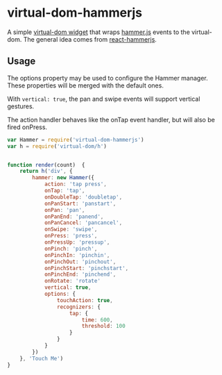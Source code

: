 # virtual-dom-hammerjs

A simple [virtual-dom widget](https://github.com/Matt-Esch/virtual-dom/blob/master/docs/widget.md)
that wraps [hammer.js](http://hammerjs.github.io/) events to the virtual-dom.
The general idea comes from [react-hammerjs](https://github.com/JedWatson/react-hammerjs).

## Usage

The options property may be used to configure the Hammer manager. These
properties will be merged with the default ones.

With `vertical: true`, the pan and swipe events will support vertical gestures.

The action handler behaves like the onTap event handler, but will also be fired
onPress.

```javascript
var Hammer = require('virtual-dom-hammerjs')
var h = require('virtual-dom/h')


function render(count)  {
    return h('div', {
        hammer: new Hammer({
            action: 'tap press',
            onTap: 'tap',
            onDoubleTap: 'doubletap',
            onPanStart: 'panstart',
            onPan: 'pan',
            onPanEnd: 'panend',
            onPanCancel: 'pancancel',
            onSwipe: 'swipe',
            onPress: 'press',
            onPressUp: 'pressup',
            onPinch: 'pinch',
            onPinchIn: 'pinchin',
            onPinchOut: 'pinchout',
            onPinchStart: 'pinchstart',
            onPinchEnd: 'pinchend',
            onRotate: 'rotate'
            vertical: true,
            options: {
                touchAction: true,
                recognizers: {
                    tap: {
                        time: 600,
                        threshold: 100
                    }
                }
            }
        })
    }, 'Touch Me')
}
```

